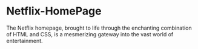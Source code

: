 # Netflix-HomePage
The Netflix homepage, brought to life through the enchanting combination of HTML and CSS, is a mesmerizing gateway into the vast world of entertainment.
